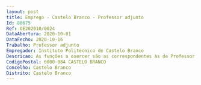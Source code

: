```yaml
--- 
layout: post
title: Emprego - Castelo Branco - Professor adjunto
Id: 80675
Ref: OE202010/0024
DataAbertura: 2020-10-01
DataFecho: 2020-10-16
Trabalho: Professor adjunto
Empregador: Instituto Politécnico de Castelo Branco
Descricao: As funções a exercer são as correspondentes às de Professor Adjunto do Ensino Superior Politécnico, tal como descritas no artigo 2º A e no nº 4 do artigo 3º, ambos do Estatuto da Carreira de Pessoal Docente do Ensino Superior Politécnico (ECPDESP).
CodigoPostal: 6000-084 CASTELO BRANCO
Concelho: Castelo Branco
Distrito: Castelo Branco
--- 
```

